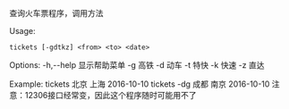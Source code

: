 查询火车票程序，调用方法

Usage:

    tickets [-gdtkz] <from> <to> <date>

Options:
    -h,--help   显示帮助菜单
    -g          高铁
    -d          动车
    -t          特快
    -k          快速
    -z          直达

Example:
    tickets 北京 上海 2016-10-10
    tickets -dg 成都 南京 2016-10-10
注意：12306接口经常变，因此这个程序随时可能用不了